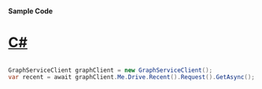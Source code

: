 #### Sample Code
# [C#](#tab/Csharp)

```C#

GraphServiceClient graphClient = new GraphServiceClient();
var recent = await graphClient.Me.Drive.Recent().Request().GetAsync();

```